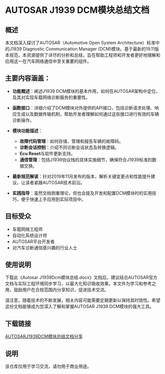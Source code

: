 # AUTOSAR J1939 DCM模块总结文档

## 概述

本文档深入探讨了AUTOSAR（Automotive Open System Architecture）标准中的J1939 Diagnostic Communication Manager (DCM)模块。基于最新的19.11版本规范，本资源提供了详尽的分析和总结，旨在帮助工程师和开发者更好地理解和应用这一在汽车网络通信中至关重要的组件。

## 主要内容涵盖：

- **功能概述**：阐述J1939 DCM模块的基本作用，如何在AUTOSAR架构中定位，及其对实现车载网络诊断服务的重要性。

- **函数接口**：详细介绍了DCM模块对外提供的API接口，包括诊断请求处理、响应生成以及数据传输机制，帮助开发者理解如何通过这些接口进行有效的车辆诊断操作。

- **模块功能描述**：
    - **故障代码管理**：如何存储、管理和报告车辆的故障码。
    - **诊断会话控制**：介绍不同诊断会话状态及转换逻辑。
    - **Ecu Reset**与软件更新支持。
    - **通信管理**：包括J1939协议栈的具体实施细节，确保符合J1939标准的数据交换。

- **最新规范解读**：针对2019年11月发布的版本，解析关键变更点和性能提升建议，让读者紧跟AUTOSAR技术前沿。

- **实践指导**：虽然文档侧重理论，但也会提及开发和配置DCM模块时的实用技巧，便于快速上手应用到实际项目中。

## 目标受众

- 车载网络工程师
- 自动化系统设计师
- AUTOSAR平台开发者
- 对汽车诊断通信感兴趣的行业人士

## 使用说明

下载此《Autosar J1939Dcm模块总结.docx》文档后，建议结合AUTOSAR官方文档与实际工程环境同步学习，以最大化知识吸收效果。本文件为学习和参考之用，鼓励用户在合规范围内分享知识，促进技术交流。

请注意，随着技术的不断发展，相关内容可能需要定期更新以保持其时效性。希望这份文档能够成为您深入了解和掌握AUTOSAR J1939 DCM模块的强大工具。

## 下载链接
[AUTOSARJ1939DCM模块总结文档分享](https://pan.quark.cn/s/7937d2e1aa20)

## 说明

该仓库仅用于学习交流，请勿用于商业用途。
